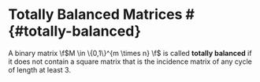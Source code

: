 # Totally Balanced Matrices # {#totally-balanced}

A binary matrix \f$M \in \{0,1\}^{m \times n} \f$ is called **totally balanced** if it does not contain a square matrix that is the incidence matrix of any cycle of length at least 3.

